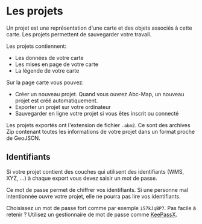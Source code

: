 <a name="projects"></a>

# Les projets

Un projet est une représentation d'une carte et des objets associés à cette carte. Les projets permettent de
sauvegarder votre travail.

Les projets contiennent:

- Les données de votre carte
- Les mises en page de votre carte
- La légende de votre carte

Sur la page carte vous pouvez:

- Créer un nouveau projet. Quand vous ouvrez Abc-Map, un nouveau projet est créé automatiquement.
- Exporter un projet sur votre ordinateur
- Sauvegarder en ligne votre projet si vous êtes inscrit ou connecté

Les projets exportés ont l'extension de fichier `.abm2`. Ce sont des archives Zip contenant toutes les informations de
votre projet dans un format proche de GeoJSON.

## Identifiants

Si votre projet contient des couches qui utilisent des identifiants (WMS, XYZ, ...) à chaque export vous devez saisir un mot de passe.

Ce mot de passe permet de chiffrer vos identifiants. Si une personne mal intentionnée ouvre votre projet, elle ne
pourra pas lire vos identifiants.

Choisissez un mot de passe fort comme par exemple `i57kJqBP7`. Pas facile à retenir ? Utilisez un gestionnaire de mot
de passe comme <a href='https://www.keepassx.org/' target='_blank'>KeePassX</a>.
